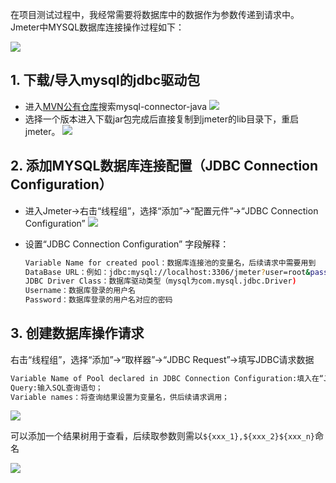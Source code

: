在项目测试过程中，我经常需要将数据库中的数据作为参数传递到请求中。Jmeter中MYSQL数据库连接操作过程如下：

![](https://www.yuyanqing.cn/oss/image-bed/col/jmeter/1896875-20200729113911570-1736120938.png)

## 1. 下载/导入mysql的jdbc驱动包

- 进入[MVN公有仓库](https://mvnrepository.com/)搜索mysql-connector-java
![](https://www.yuyanqing.cn/oss/image-bed/col/jmeter/16859065359625.png)
- 选择一个版本进入下载jar包完成后直接复制到jmeter的lib目录下，重启jmeter。
![](https://www.yuyanqing.cn/oss/image-bed/col/jmeter/16869065035555.png)

## 2. 添加MYSQL数据库连接配置（JDBC Connection Configuration）

- 进入Jmeter->右击“线程组”，选择“添加”->“配置元件”->“JDBC Connection Configuration”
![](https://www.yuyanqing.cn/oss/image-bed/col/jmeter/16859071211090.png)
- 设置“JDBC Connection Configuration”
  字段解释：

  ```bash
  Variable Name for created pool：数据库连接池的变量名，后续请求中需要用到
  DataBase URL：例如：jdbc:mysql://localhost:3306/jmeter?user=root&password=jmeter&useUnicode=true&characterEncoding=gbk&autoReconnect=true&failOverReadOnly=false
  JDBC Driver Class：数据库驱动类型（mysql为com.mysql.jdbc.Driver)
  Username：数据库登录的用户名
  Password：数据库登录的用户名对应的密码
  ```
  
## 3. 创建数据库操作请求

右击“线程组”，选择“添加”->“取样器”->“JDBC Request”->填写JDBC请求数据

```bash
Variable Name of Pool declared in JDBC Connection Configuration:填入在“JDBC Connection Configuration”中设置的“Variable Name for created pool”名称；
Query:输入SQL查询语句；
Variable names：将查询结果设置为变量名，供后续请求调用；
```

![](https://www.yuyanqing.cn/oss/image-bed/col/jmeter/16859071891859.png)

可以添加一个结果树用于查看，后续取参数则需以`${xxx_1},${xxx_2}${xxx_n}`命名

![](https://www.yuyanqing.cn/oss/image-bed/col/jmeter/16859072681671.png)
